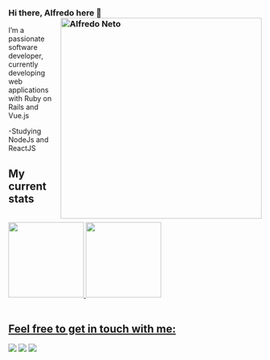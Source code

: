 ### Hi there, Alfredo here 👋<img src="https://raw.githubusercontent.com/MicaelliMedeiros/micaellimedeiros/master/image/computer-illustration.png" min-width="400px" max-width="400px" width="400px" align="right" alt="Alfredo Neto">

I’m a passionate software developer, currently developing web applications with Ruby on Rails and Vue.js

-Studying NodeJs and ReactJS

## My current stats
<br>

<div>
  <a href="https://github.com/Alfredo-Neto">
  <img height="150em" src="https://github-readme-stats.vercel.app/api?username=Alfredo-Neto&show_icons=true&theme=dracula&include_all_commits=true&count_private=true"/>
  <img height="150em" src="https://github-readme-stats.vercel.app/api/top-langs/?username=Alfredo-Neto&layout=compact&langs_count=16&theme=dracula"/>
</div>
<br>
<div>
  
  ## Feel free to get in touch with me:
  <a href="https://instagram.com/alfredobraule" target="_blank"><img src="https://img.shields.io/badge/-Instagram-%23E4405F?style=for-the-badge&logo=instagram&logoColor=white" target="_blank"></a>
  <a href = "mailto:alfredoneto934@gmail.com"><img src="https://img.shields.io/badge/-Gmail-%23333?style=for-the-badge&logo=gmail&logoColor=white" target="_blank"></a>
  <a href="https://www.linkedin.com/in/alfredo-braule/" target="_blank"><img src="https://img.shields.io/badge/-LinkedIn-%230077B5?style=for-the-badge&logo=linkedin&logoColor=white" target="_blank"></a> 
</div>
